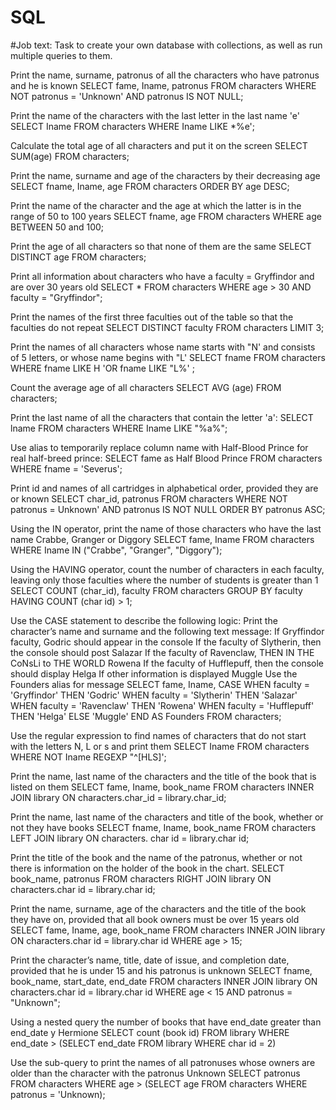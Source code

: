 # SQL
#Job text:
Task to create your own database with collections, as well as run multiple queries to them.

Print the name, surname, patronus of all the characters who have patronus and he is known
SELECT fame, Iname, patronus
FROM characters
WHERE NOT patronus = 'Unknown' AND patronus IS NOT
NULL;


Print the name of the characters with the last letter in the last name 'e'
SELECT Iname
FROM characters
WHERE Iname LIKE *%e';


Calculate the total age of all characters and put it on the screen
SELECT SUM(age)
FROM characters;


Print the name, surname and age of the characters by their decreasing age
SELECT fname, Iname, age
FROM characters
ORDER BY age DESC;

Print the name of the character and the age at which the latter is in the range of 50 to 100 years
SELECT fname, age
FROM characters
WHERE age BETWEEN 50 and 100;

Print the age of all characters so that none of them are the same
SELECT DISTINCT age
FROM characters;

Print all information about characters who have a faculty = Gryffindor and are over 30 years old
SELECT *
FROM characters
WHERE age > 30 AND faculty = "Gryffindor";

Print the names of the first three faculties out of the table so that the faculties do not repeat
SELECT DISTINCT faculty
FROM characters
LIMIT 3;

Print the names of all characters whose name starts with "N' and consists of 5 letters, or whose name begins with "L'
SELECT fname
FROM characters
WHERE fname LIKE H
'OR fname LIKE "L%' ;

Count the average age of all characters
SELECT AVG (age)
FROM characters;

Print the last name of all the characters that contain the letter 'a':
SELECT lname
FROM characters
WHERE Iname LIKE "%a%";

Use alias to temporarily replace column name with Half-Blood Prince for
real half-breed prince:
SELECT fame as Half Blood Prince
FROM characters
WHERE fname = 'Severus';

Print id and names of all cartridges in alphabetical order, provided they are or known
SELECT char_id, patronus
FROM characters
WHERE NOT patronus = Unknown' AND patronus IS NOT NULL
ORDER BY patronus ASC;

Using the IN operator, print the name of those characters who have the last name Crabbe, Granger or
Diggory
SELECT fame, Iname
FROM characters
WHERE Iname IN ("Crabbe", "Granger", "Diggory");

Using the HAVING operator, count the number of characters in each faculty, leaving only those faculties where the number of students is greater than 1
SELECT COUNT (char_id), faculty
FROM characters
GROUP BY faculty
HAVING COUNT (char id) > 1;

Use the CASE statement to describe the following logic:
Print the character’s name and surname and the following text message:
If Gryffindor faculty, Godric should appear in the console
If the faculty of Slytherin, then the console should post Salazar
If the faculty of Ravenclaw, THEN IN THE CoNsLi to THE WORLD Rowena
If the faculty of Hufflepuff, then the console should display Helga
If other information is displayed Muggle Use the Founders alias for message
SELECT fame, Iname,
CASE
WHEN faculty = 'Gryffindor' THEN 'Godric'
WHEN faculty =
'Slytherin' THEN 'Salazar'
WHEN faculty = 'Ravenclaw' THEN 'Rowena'
WHEN faculty = 'Hufflepuff' THEN 'Helga'
ELSE 'Muggle'
END AS Founders
FROM characters;

Use the regular expression to find names of characters that do not start with the letters N, L or s and print them
SELECT Iname
FROM characters
WHERE NOT Iname REGEXP "^[HLS]';

Print the name, last name of the characters and the title of the book that is listed on them
SELECT fame, Iname, book_name
FROM characters
INNER JOIN library
ON characters.char_id = library.char_id;

Print the name, last name of the characters and title of the book, whether or not they have books
SELECT fname, Iname, book_name
FROM characters
LEFT JOIN library
ON characters. char id = library.char id;

Print the title of the book and the name of the patronus, whether or not there is information on the holder of the book in the chart.
SELECT book_name, patronus
FROM characters
RIGHT JOIN library
ON characters.char id = library.char id;

Print the name, surname, age of the characters and the title of the book they have on, provided that all book owners must be over 15 years old
SELECT fame, Iname, age, book_name
FROM characters
INNER JOIN library
ON characters.char id = library.char id
WHERE age > 15;

Print the character’s name, title, date of issue, and completion date, provided that he is under 15 and his patronus is unknown
SELECT fname, book_name, start_date, end_date
FROM characters
INNER JOIN library
ON characters.char id = library.char id
WHERE age < 15 AND patronus = "Unknown";

Using a nested query the number of books that have end_date greater than end_date y Hermione
SELECT count (book id)
FROM library
WHERE end_date > (SELECT end_date
FROM library
WHERE char id = 2)

Use the sub-query to print the names of all patronuses whose owners are older than the character with the patronus Unknown
SELECT patronus
FROM characters
WHERE age > (SELECT age
FROM characters
WHERE patronus = 'Unknown);



